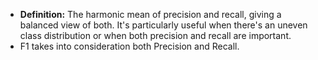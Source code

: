 

- **Definition:** The harmonic mean of precision and recall, giving a balanced view of both. It's particularly useful when there's an uneven class distribution or when both precision and recall are important.
- F1 takes into consideration both Precision and Recall.